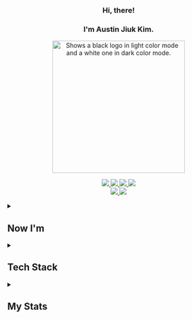 
<br/>

### <div align="center">Hi, there!</div>
### <div align="center">I'm Austin Jiuk Kim.</div>


<p align="center">
  <picture>
    <source media="(prefers-color-scheme: light)" srcset="https://user-images.githubusercontent.com/99459331/154815441-9c45cc41-47b2-4054-834b-5fb082d37f1c.gif">
    <source media="(prefers-color-scheme: dark)" srcset="https://user-images.githubusercontent.com/99459331/154815600-359f1ed4-5b9c-4606-857b-a1556816e9d6.gif">
    <img alt="Shows a black logo in light color mode and a white one in dark color mode." src="https://user-images.githubusercontent.com/25423296/163456779-a8556205-d0a5-45e2-ac17-42d089e3c3f8.png" width=300>
  </picture>
</p>


<p align="center">
<a href="mailto:austin.jiuk.kim@gmail.com">
    <img src="https://github-badge-maker.herokuapp.com/badge?logo=likelion&name=Likelion&color=232F3E"/>
  </a>
  <a href="www.kubs-bada.com">
    <img src="https://github-badge-maker.herokuapp.com/badge?logo=bada&name=bada&color=232F3E"/>
  </a>
  <a href="mailto:austin.jiuk.kim@gmail.com">
    <img src="https://github-badge-maker.herokuapp.com/badge?logo=gdsc&name=Kugods&color=232F3E"/>
  </a>
  <a href="mailto:austin.jiuk.kim@gmail.com">
    <img src="https://github-badge-maker.herokuapp.com/badge?logo=gdsc&name=Brightician&color=232F3E"/>
  </a>
  <br/>
  
  <a href="mailto:austin.jiuk.kim@gmail.com">
    <img src="https://img.shields.io/badge/Gmail-d14836?style=flat-square&logo=Gmail&logoColor=white&link=austin.jiuk.kim@gmail.com"/>
  </a>
   <a href="https://ziweek.github.io/">
     <img src="https://img.shields.io/badge/GitHub%20Pages-222222?style=flat-square&logo=GitHub&logoColor=white&link=https://ziweek.github.io/"/>
  </a>
</p>



<details align="left">
   <summary>
     <h2>Now I'm</h2>
   </summary>
   
>   <details align="left" open>
>   <summary>Studying</summary>
>   
>>   <p align="left">
>>    <img src="https://img.shields.io/badge/Rust-000000?style=flat-square&logo=Rust&logoColor=white"/>
>>    <img src="https://img.shields.io/badge/Go-00ADD8?style=flat-square&logo=Go&logoColor=white"/>
>>    <img src="https://img.shields.io/badge/Docker-2496ED?style=flat-square&logo=Docker&logoColor=white"/>
>>    <img src="https://img.shields.io/badge/Kubernetes-326CE5?style=flat-square&logo=Kubernetes&logoColor=white"/>
>>   </p>
>
> </details>
>
> <details align="left" open>
>   <summary>Using</summary>
>   
>>   <p align="left">
>>   <img src="https://img.shields.io/badge/Scikit%20Learn-F7931E?style=flat-square&logo=scikit-learn&logoColor=white"/>
>>    <img src="https://img.shields.io/badge/PyTorch-ee4c2c?style=flat-square&logo=PyTorch&logoColor=white"/>
>>    <img src="https://img.shields.io/badge/Next.js-000000?style=flat-square&logo=Next.js&logoColor=white"/>
>>    <img src="https://img.shields.io/badge/Nest.js-E0234E?style=flat-square&logo=Nestjs&logoColor=white"/>
>>   <img src="https://img.shields.io/badge/FastAPI-009688?style=flat-square&logo=FastAPI&logoColor=white"/>
>>   </p>
>>
> </details>
</details>



<details align="left">
  <summary>
    <h2>Tech Stack</h2>
  </summary>
  
>  <details align="left">
>   <summary>Analysis</summary>
>   
>>   <p align="left">
>>    <img src="https://img.shields.io/badge/Scikit%20Learn-F7931E?style=flat-square&logo=scikit-learn&logoColor=white"/>
>>     <br/> 
>>     <img src="https://img.shields.io/badge/TensorFlow-ff6f00?style=flat-square&logo=TensorFlow&logoColor=white"/>
>>     <img src="https://img.shields.io/badge/PyTorch-ee4c2c?style=flat-square&logo=PyTorch&logoColor=white"/> 
>>     <br/>
>>     <img src="https://img.shields.io/badge/Google%20Analytics-E37400?style=flat-square&logo=Google%20Analytics&logoColor=white"/>
>>   </p>
>
> </details>

<details align="left">
   <summary>Visualization</summary>
   
   <p align="left">
     <img src="https://img.shields.io/badge/Tableau-E97627?style=flat-square&logo=Tableau&logoColor=white"/>
     <img src="https://img.shields.io/badge/Plotly-3F4F75?style=flat-square&logo=Plotly&logoColor=white"/>
     <img src="https://img.shields.io/badge/Qgis-589632?style=flat-square&logo=Qgis&logoColor=white"/>
     <br/>
     <img src="https://img.shields.io/badge/Figma-000000?style=flat-square&logo=Figma&logoColor=white"/>
     <img src="https://img.shields.io/badge/Adobe-FF0000?style=flat-square&logo=Adobe&logoColor=white"/>
     <img src="https://img.shields.io/badge/Autodesk-0696D7?style=flat-square&logo=Autodesk&logoColor=white"/>
   </p>

</details>

<details align="left">
   <summary>Development</summary>
   
   <p align="left">
     <img src="https://img.shields.io/badge/React-2599ED?style=flat-square&logo=React&logoColor=white"/>
     <img src="https://img.shields.io/badge/Next.js-000000?style=flat-square&logo=Next.js&logoColor=white"/>
     <img src="https://img.shields.io/badge/Flutter-02569B?style=flat-square&logo=Flutter&logoColor=white"/>
     <br/>
     <img src="https://img.shields.io/badge/Django-092E20?style=flat-square&logo=Django&logoColor=white"/> 
     <img src="https://img.shields.io/badge/FastAPI-009688?style=flat-square&logo=FastAPI&logoColor=white"/> 
     <img src="https://img.shields.io/badge/Node.js-339933?style=flat-square&logo=Node.js&logoColor=white"/>
     <img src="https://img.shields.io/badge/Nest.js-E0234E?style=flat-square&logo=Nestjs&logoColor=white"/>
     <br/>
     <img src="https://img.shields.io/badge/MySQL-4479A1?style=flat-square&logo=MySQL&logoColor=white"/>
     <img src="https://img.shields.io/badge/MongoDB-47A248?style=flat-square&logo=MongoDB&logoColor=white"/>
</p>

</details>


<details align="left">
   <summary>Ops</summary>
   
   <p align="left"> 
     <img src="https://img.shields.io/badge/Docker-2496ED?style=flat-square&logo=Docker&logoColor=white"/>
     <img src="https://img.shields.io/badge/Kubernetes-326CE5?style=flat-square&logo=Kubernetes&logoColor=white"/>
     <br/>
     <img src="https://img.shields.io/badge/Amazon%20AWS-232F3E?style=flat-square&logo=Amazon%20AWS&logoColor=white"/>
     <img src="https://img.shields.io/badge/Google%20Cloud-4285F4?style=flat-square&logo=Google%20Cloud&logoColor=white"/>
   </p>

</details>
  
</details>

<details align="left">
   <summary>
     <h2>My Stats</h2>
   </summary>
   
   <p align="left">
     <a href='https://github.com/anuraghazra/github-readme-stats'>
     <img src='https://github-readme-stats.vercel.app/api/top-langs/?username=ziweek&layout=compact' width=400>
     </a>
      <br/>
     <a href='https://github.com/anuraghazra/github-readme-stats'>
     <img src='https://github-readme-stats.vercel.app/api?username=ziweek&show_icons=true' width=400>
     </a>
   </p>

</details>

